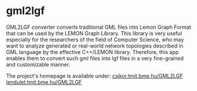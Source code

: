 gml2lgf
=======

GML2LGF converter converts traditional GML files into Lemon Graph Format that can be used by the LEMON Graph Library. This library is very useful especially for the researchers of the field of Computer Science, who may want to analyze generated or real-world network topologies described in GML language by the effective C++/LEMON library. Therefore, this app enables them to convert such gml files into lgf files in a very fine-grained and customizable manner.

The project's homepage is available under:
[csikor.tmit.bme.hu/GML2LGF](http://csikor.tmit.bme.hu/GML2LGF)
[lendulet.tmit.bme.hu/GML2LGF](http://lendulet.tmit.bme.hu/GML2LGF/)
